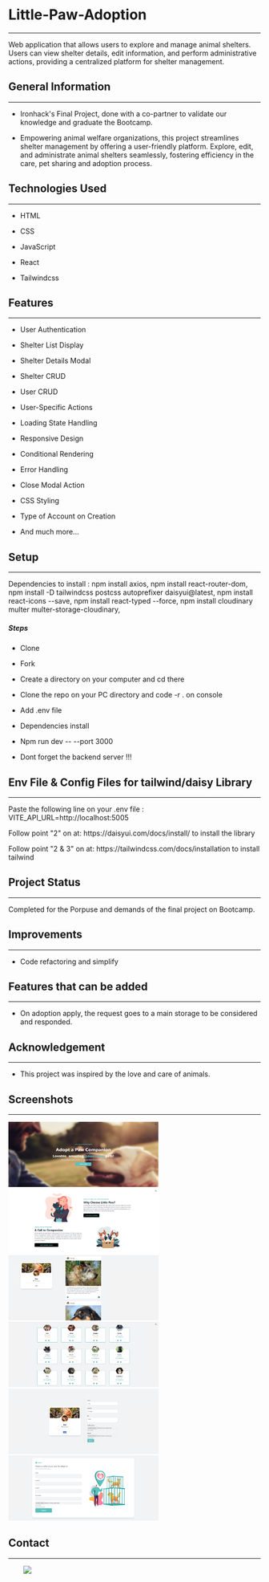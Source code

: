 <h1>Little-Paw-Adoption</h1>
<hr><p>Web application that allows users to explore and manage animal shelters. Users can view shelter details, edit information, and perform administrative actions, providing a centralized platform for shelter management.</p><h2>General Information</h2>
<hr><ul>
<li>Ironhack's Final Project, done with a co-partner to validate our knowledge and graduate the Bootcamp.</li>
</ul><ul>
<li>Empowering animal welfare organizations, this project streamlines shelter management by offering a user-friendly platform. Explore, edit, and administrate animal shelters seamlessly, fostering efficiency in the care, pet sharing and adoption process.</li>
</ul><h2>Technologies Used</h2>
<hr><ul>
<li>HTML</li>
</ul><ul>
<li>CSS</li>
</ul><ul>
<li>JavaScript</li>
</ul><ul>
<li>React</li>
</ul><ul>
<li>Tailwindcss</li>
</ul><h2>Features</h2>
<hr><ul>
<li>User Authentication</li>
</ul><ul>
<li>Shelter List Display</li>
</ul><ul>
<li>Shelter Details Modal</li>
</ul><ul>
<li>Shelter CRUD</li>
</ul><ul>
<li>User CRUD</li>
</ul><ul>
<li>User-Specific Actions</li>
</ul><ul>
<li>Loading State Handling</li>
</ul><ul>
<li>Responsive Design</li>
</ul><ul>
<li>Conditional Rendering</li>
</ul><ul>
<li>Error Handling</li>
</ul><ul>
<li>Close Modal Action</li>
</ul><ul>
<li>CSS Styling</li>
</ul><ul>
<li>Type of Account on Creation</li>
</ul><ul>
<li>And much more...</li>
</ul><h2>Setup</h2>
<hr><p>Dependencies to install :
npm install axios,
npm install react-router-dom,
npm install -D tailwindcss postcss autoprefixer daisyui@latest,
npm install react-icons --save,
npm install react-typed --force,
npm install cloudinary multer multer-storage-cloudinary,</p><h5>Steps</h5><ul>
<li>Clone</li>
</ul><ul>
<li>Fork</li>
</ul><ul>
<li>Create a directory on your computer and cd there</li>
</ul><ul>
<li>Clone the repo on your PC directory and code -r . on console</li>
</ul><ul>
<li>Add .env file</li>
</ul><ul>
<li>Dependencies install</li>
</ul><ul>
<li>Npm run dev -- --port 3000</li>
</ul><ul>
<li>Dont forget the backend server !!!</li>
</ul><h2>Env File & Config Files for tailwind/daisy Library</h2>

<hr><p>Paste the following line on your .env file : VITE_API_URL=http://localhost:5005
</p>
<p>Follow point "2" on at: https://daisyui.com/docs/install/ to install the library</p>
<p>Follow point "2 & 3" on at: https://tailwindcss.com/docs/installation to install tailwind</p>
</ul><h2>Project Status</h2>
<hr><p>Completed for the Porpuse and demands of the final project on Bootcamp.</p><h2>Improvements</h2>
<hr><ul>
<li>Code refactoring and simplify</li>
</ul><h2>Features that can be added</h2>
<hr><ul>
<li>On adoption apply, the request goes to a main storage to be considered and responded.</li>
</ul><h2>Acknowledgement</h2>
<hr><ul>
<li>This project was inspired by the love and care of animals.</li>
</ul><h2>Screenshots</h2>
<hr>
<img src="./src/assets/1.png " style= "display: inline-block; margin: 0 auto; width: 300px; height: 130px">
<img src="./src/assets/2.png " style= "display: inline-block; margin: 0 auto; width: 300px; height: 130px">
<img src="./src/assets/3.png " style= "display: inline-block; margin: 0 auto; width: 300px; height: 130px">
<img src="./src/assets/4.png " style= "display: inline-block; margin: 0 auto; width: 300px; height: 130px">
<img src="./src/assets/5.png " style= "display: inline-block; margin: 0 auto; width: 300px; height: 130px">
<img src="./src/assets/6.png " style= "display: inline-block; margin: 0 auto; width: 300px; height: 130px">
<h2>Contact</h2>
<hr><p><span style="margin-right: 30px;"></span><a href="https://github.com/orgs/LittlePaw-adoption/people"><img target="_blank" src="https://cdn.jsdelivr.net/gh/devicons/devicon/icons/github/github-original.svg" style="width: 10%;"></a></p>
